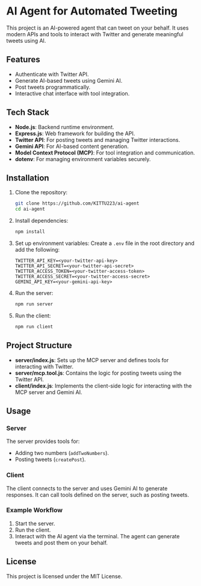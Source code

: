 # AI Agent for Automated Tweeting

This project is an AI-powered agent that can tweet on your behalf. It uses modern APIs and tools to interact with Twitter and generate meaningful tweets using AI.

## Features
- Authenticate with Twitter API.
- Generate AI-based tweets using Gemini AI.
- Post tweets programmatically.
- Interactive chat interface with tool integration.

## Tech Stack
- **Node.js**: Backend runtime environment.
- **Express.js**: Web framework for building the API.
- **Twitter API**: For posting tweets and managing Twitter interactions.
- **Gemini API**: For AI-based content generation.
- **Model Context Protocol (MCP)**: For tool integration and communication.
- **dotenv**: For managing environment variables securely.

## Installation

1. Clone the repository:
   ```bash
   git clone https://github.com/KITTU223/ai-agent
   cd ai-agent
   ```

2. Install dependencies:
   ```bash
   npm install
   ```

3. Set up environment variables:
   Create a `.env` file in the root directory and add the following:
   ```
   TWITTER_API_KEY=<your-twitter-api-key>
   TWITTER_API_SECRET=<your-twitter-api-secret>
   TWITTER_ACCESS_TOKEN=<your-twitter-access-token>
   TWITTER_ACCESS_SECRET=<your-twitter-access-secret>
   GEMINI_API_KEY=<your-gemini-api-key>
   ```

4. Run the server:
   ```bash
   npm run server
   ```

5. Run the client:
   ```bash
   npm run client
   ```

## Project Structure

- **server/index.js**: Sets up the MCP server and defines tools for interacting with Twitter.
- **server/mcp.tool.js**: Contains the logic for posting tweets using the Twitter API.
- **client/index.js**: Implements the client-side logic for interacting with the MCP server and Gemini AI.

## Usage

### Server
The server provides tools for:
- Adding two numbers (`addTwoNumbers`).
- Posting tweets (`createPost`).

### Client
The client connects to the server and uses Gemini AI to generate responses. It can call tools defined on the server, such as posting tweets.

### Example Workflow
1. Start the server.
2. Run the client.
3. Interact with the AI agent via the terminal. The agent can generate tweets and post them on your behalf.

## License
This project is licensed under the MIT License.